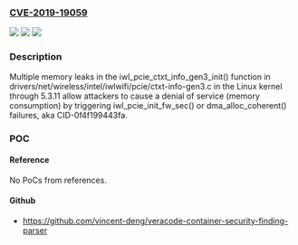### [CVE-2019-19059](https://cve.mitre.org/cgi-bin/cvename.cgi?name=CVE-2019-19059)
![](https://img.shields.io/static/v1?label=Product&message=n%2Fa&color=blue)
![](https://img.shields.io/static/v1?label=Version&message=n%2Fa&color=blue)
![](https://img.shields.io/static/v1?label=Vulnerability&message=n%2Fa&color=brighgreen)

### Description

Multiple memory leaks in the iwl_pcie_ctxt_info_gen3_init() function in drivers/net/wireless/intel/iwlwifi/pcie/ctxt-info-gen3.c in the Linux kernel through 5.3.11 allow attackers to cause a denial of service (memory consumption) by triggering iwl_pcie_init_fw_sec() or dma_alloc_coherent() failures, aka CID-0f4f199443fa.

### POC

#### Reference
No PoCs from references.

#### Github
- https://github.com/vincent-deng/veracode-container-security-finding-parser

